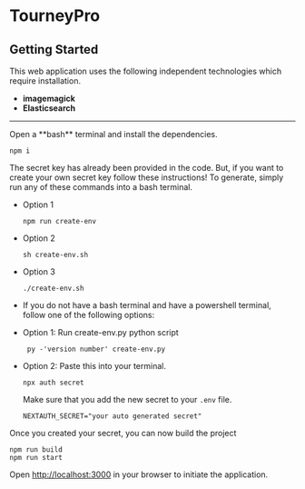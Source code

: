 # TourneyPro

## Getting Started
This web application uses the following independent technologies which require installation.
- **imagemagick**
- **Elasticsearch**

<hr></hr>
Open a **bash** terminal and install the dependencies.

```
npm i
``` 

The secret key has already been provided in the code. But, if you want to create your own secret key follow these instructions! 
To generate, simply run any of these commands into a bash terminal. 
* Option 1
    ```
    npm run create-env
    ```  
* Option 2
    ```
    sh create-env.sh
    ```
* Option 3 
    ```
    ./create-env.sh
    ```

* If you do not have a bash terminal and have a powershell terminal, follow one of the following options:
* Option 1: Run create-env.py python script
   ```
    py -'version number' create-env.py
   ```  
* Option 2: Paste this into your terminal. 
    ```
    npx auth secret
    ``` 
    Make sure that you add the new secret to your `.env` file.
    ```
    NEXTAUTH_SECRET="your auto generated secret"
    ```

Once you created your secret, you can now build the project
```
npm run build
npm run start
```

Open [http://localhost:3000](http://localhost:3000) in your browser to initiate the application.
